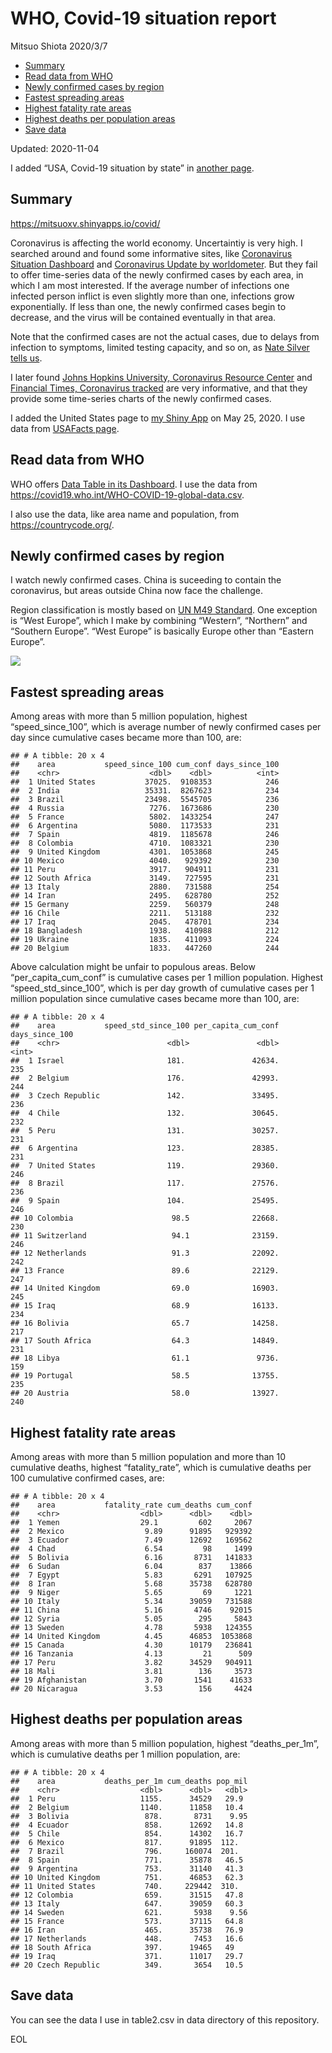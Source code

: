 WHO, Covid-19 situation report
================
Mitsuo Shiota
2020/3/7

  - [Summary](#summary)
  - [Read data from WHO](#read-data-from-who)
  - [Newly confirmed cases by region](#newly-confirmed-cases-by-region)
  - [Fastest spreading areas](#fastest-spreading-areas)
  - [Highest fatality rate areas](#highest-fatality-rate-areas)
  - [Highest deaths per population
    areas](#highest-deaths-per-population-areas)
  - [Save data](#save-data)

Updated: 2020-11-04

I added “USA, Covid-19 situation by state” in [another page](USA.md).

## Summary

<https://mitsuoxv.shinyapps.io/covid/>

Coronavirus is affecting the world economy. Uncertaintiy is very high. I
searched around and found some informative sites, like [Coronavirus
Situation
Dashboard](https://who.maps.arcgis.com/apps/opsdashboard/index.html#/c88e37cfc43b4ed3baf977d77e4a0667)
and [Coronavirus Update by
worldometer](https://www.worldometers.info/coronavirus/). But they fail
to offer time-series data of the newly confirmed cases by each area, in
which I am most interested. If the average number of infections one
infected person inflict is even slightly more than one, infections grow
exponentially. If less than one, the newly confirmed cases begin to
decrease, and the virus will be contained eventually in that area.

Note that the confirmed cases are not the actual cases, due to delays
from infection to symptoms, limited testing capacity, and so on, as
[Nate Silver tells
us](https://fivethirtyeight.com/features/coronavirus-case-counts-are-meaningless/).

I later found [Johns Hopkins University, Coronavirus Resource
Center](https://coronavirus.jhu.edu/) and [Financial Times, Coronavirus
tracked](https://www.ft.com/content/a26fbf7e-48f8-11ea-aeb3-955839e06441)
are very informative, and that they provide some time-series charts of
the newly confirmed cases.

I added the United States page to [my Shiny
App](https://mitsuoxv.shinyapps.io/covid/) on May 25, 2020. I use data
from [USAFacts
page](https://usafacts.org/visualizations/coronavirus-covid-19-spread-map/).

## Read data from WHO

WHO offers [Data Table in its Dashboard](https://covid19.who.int/table).
I use the data from
<https://covid19.who.int/WHO-COVID-19-global-data.csv>.

I also use the data, like area name and population, from
<https://countrycode.org/>.

## Newly confirmed cases by region

I watch newly confirmed cases. China is suceeding to contain the
coronavirus, but areas outside China now face the challenge.

Region classification is mostly based on [UN M49
Standard](https://unstats.un.org/unsd/methodology/m49/). One exception
is “West Europe”, which I make by combining “Western”, “Northern” and
“Southern Europe”. “West Europe” is basically Europe other than
“Eastern Europe”.

![](README_files/figure-gfm/chart-1.png)<!-- -->

## Fastest spreading areas

Among areas with more than 5 million population, highest
“speed\_since\_100”, which is average number of newly confirmed cases
per day since cumulative cases became more than 100, are:

    ## # A tibble: 20 x 4
    ##    area           speed_since_100 cum_conf days_since_100
    ##    <chr>                    <dbl>    <dbl>          <int>
    ##  1 United States           37025.  9108353            246
    ##  2 India                   35331.  8267623            234
    ##  3 Brazil                  23498.  5545705            236
    ##  4 Russia                   7276.  1673686            230
    ##  5 France                   5802.  1433254            247
    ##  6 Argentina                5080.  1173533            231
    ##  7 Spain                    4819.  1185678            246
    ##  8 Colombia                 4710.  1083321            230
    ##  9 United Kingdom           4301.  1053868            245
    ## 10 Mexico                   4040.   929392            230
    ## 11 Peru                     3917.   904911            231
    ## 12 South Africa             3149.   727595            231
    ## 13 Italy                    2880.   731588            254
    ## 14 Iran                     2495.   628780            252
    ## 15 Germany                  2259.   560379            248
    ## 16 Chile                    2211.   513188            232
    ## 17 Iraq                     2045.   478701            234
    ## 18 Bangladesh               1938.   410988            212
    ## 19 Ukraine                  1835.   411093            224
    ## 20 Belgium                  1833.   447260            244

Above calculation might be unfair to populous areas. Below
“per\_capita\_cum\_conf” is cumulative cases per 1 million population.
Highest “speed\_std\_since\_100”, which is per day growth of cumulative
cases per 1 million population since cumulative cases became more than
100, are:

    ## # A tibble: 20 x 4
    ##    area           speed_std_since_100 per_capita_cum_conf days_since_100
    ##    <chr>                        <dbl>               <dbl>          <int>
    ##  1 Israel                       181.               42634.            235
    ##  2 Belgium                      176.               42993.            244
    ##  3 Czech Republic               142.               33495.            236
    ##  4 Chile                        132.               30645.            232
    ##  5 Peru                         131.               30257.            231
    ##  6 Argentina                    123.               28385.            231
    ##  7 United States                119.               29360.            246
    ##  8 Brazil                       117.               27576.            236
    ##  9 Spain                        104.               25495.            246
    ## 10 Colombia                      98.5              22668.            230
    ## 11 Switzerland                   94.1              23159.            246
    ## 12 Netherlands                   91.3              22092.            242
    ## 13 France                        89.6              22129.            247
    ## 14 United Kingdom                69.0              16903.            245
    ## 15 Iraq                          68.9              16133.            234
    ## 16 Bolivia                       65.7              14258.            217
    ## 17 South Africa                  64.3              14849.            231
    ## 18 Libya                         61.1               9736.            159
    ## 19 Portugal                      58.5              13755.            235
    ## 20 Austria                       58.0              13927.            240

## Highest fatality rate areas

Among areas with more than 5 million population and more than 10
cumulative deaths, highest “fatality\_rate”, which is cumulative deaths
per 100 cumulative confirmed cases, are:

    ## # A tibble: 20 x 4
    ##    area           fatality_rate cum_deaths cum_conf
    ##    <chr>                  <dbl>      <dbl>    <dbl>
    ##  1 Yemen                  29.1         602     2067
    ##  2 Mexico                  9.89      91895   929392
    ##  3 Ecuador                 7.49      12692   169562
    ##  4 Chad                    6.54         98     1499
    ##  5 Bolivia                 6.16       8731   141833
    ##  6 Sudan                   6.04        837    13866
    ##  7 Egypt                   5.83       6291   107925
    ##  8 Iran                    5.68      35738   628780
    ##  9 Niger                   5.65         69     1221
    ## 10 Italy                   5.34      39059   731588
    ## 11 China                   5.16       4746    92015
    ## 12 Syria                   5.05        295     5843
    ## 13 Sweden                  4.78       5938   124355
    ## 14 United Kingdom          4.45      46853  1053868
    ## 15 Canada                  4.30      10179   236841
    ## 16 Tanzania                4.13         21      509
    ## 17 Peru                    3.82      34529   904911
    ## 18 Mali                    3.81        136     3573
    ## 19 Afghanistan             3.70       1541    41633
    ## 20 Nicaragua               3.53        156     4424

## Highest deaths per population areas

Among areas with more than 5 million population, highest
“deaths\_per\_1m”, which is cumulative deaths per 1 million
population, are:

    ## # A tibble: 20 x 4
    ##    area           deaths_per_1m cum_deaths pop_mil
    ##    <chr>                  <dbl>      <dbl>   <dbl>
    ##  1 Peru                   1155.      34529   29.9 
    ##  2 Belgium                1140.      11858   10.4 
    ##  3 Bolivia                 878.       8731    9.95
    ##  4 Ecuador                 858.      12692   14.8 
    ##  5 Chile                   854.      14302   16.7 
    ##  6 Mexico                  817.      91895  112.  
    ##  7 Brazil                  796.     160074  201.  
    ##  8 Spain                   771.      35878   46.5 
    ##  9 Argentina               753.      31140   41.3 
    ## 10 United Kingdom          751.      46853   62.3 
    ## 11 United States           740.     229442  310.  
    ## 12 Colombia                659.      31515   47.8 
    ## 13 Italy                   647.      39059   60.3 
    ## 14 Sweden                  621.       5938    9.56
    ## 15 France                  573.      37115   64.8 
    ## 16 Iran                    465.      35738   76.9 
    ## 17 Netherlands             448.       7453   16.6 
    ## 18 South Africa            397.      19465   49   
    ## 19 Iraq                    371.      11017   29.7 
    ## 20 Czech Republic          349.       3654   10.5

## Save data

You can see the data I use in table2.csv in data directory of this
repository.

EOL
